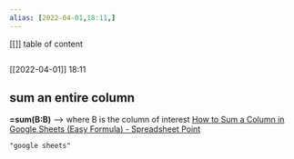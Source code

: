 ```yaml
---
alias: [2022-04-01,18:11,]
---
```

[[]]
table of content
```toc
```

[[2022-04-01]] 18:11
## sum an entire column
**=sum(B:B)** --> where B is the column of interest
[How to Sum a Column in Google Sheets (Easy Formula) - Spreadsheet Point](https://spreadsheetpoint.com/sum-column-google-sheets/)
```query
"google sheets"
```